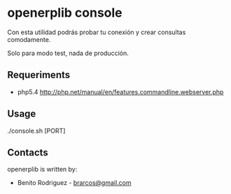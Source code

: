 # openerplib console

Con esta utilidad podrás probar tu conexión y crear consultas comodamente.

Solo para modo test, nada de producción.

## Requeriments

* php5.4 http://php.net/manual/en/features.commandline.webserver.php

## Usage

./console.sh [PORT]

## Contacts

openerplib is written by:

* Benito Rodriguez - brarcos@gmail.com
